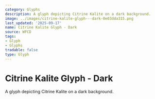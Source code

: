 ```yaml
---
category: Glyphs
description: A glyph depicting Citrine Kalite on a dark background.
image: ../images/citrine-kalite-glyph---dark-0e03dda315.png
last_updated: '2025-09-17'
name: Citrine Kalite Glyph - Dark
source: WFCD
tags:
- Glyph
- Glyphs
tradable: false
type: Glyph
---
```


# Citrine Kalite Glyph - Dark

A glyph depicting Citrine Kalite on a dark background.

